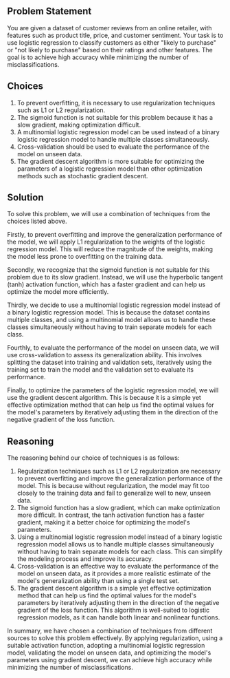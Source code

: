 ## Problem Statement
You are given a dataset of customer reviews from an online retailer, with features such as product title, price, and customer sentiment. Your task is to use logistic regression to classify customers as either "likely to purchase" or "not likely to purchase" based on their ratings and other features. The goal is to achieve high accuracy while minimizing the number of misclassifications.

## Choices

1. To prevent overfitting, it is necessary to use regularization techniques such as L1 or L2 regularization.
2. The sigmoid function is not suitable for this problem because it has a slow gradient, making optimization difficult.
3. A multinomial logistic regression model can be used instead of a binary logistic regression model to handle multiple classes simultaneously.
4. Cross-validation should be used to evaluate the performance of the model on unseen data.
5. The gradient descent algorithm is more suitable for optimizing the parameters of a logistic regression model than other optimization methods such as stochastic gradient descent.

## Solution
To solve this problem, we will use a combination of techniques from the choices listed above.

Firstly, to prevent overfitting and improve the generalization performance of the model, we will apply L1 regularization to the weights of the logistic regression model. This will reduce the magnitude of the weights, making the model less prone to overfitting on the training data.

Secondly, we recognize that the sigmoid function is not suitable for this problem due to its slow gradient. Instead, we will use the hyperbolic tangent (tanh) activation function, which has a faster gradient and can help us optimize the model more efficiently.

Thirdly, we decide to use a multinomial logistic regression model instead of a binary logistic regression model. This is because the dataset contains multiple classes, and using a multinomial model allows us to handle these classes simultaneously without having to train separate models for each class.

Fourthly, to evaluate the performance of the model on unseen data, we will use cross-validation to assess its generalization ability. This involves splitting the dataset into training and validation sets, iteratively using the training set to train the model and the validation set to evaluate its performance.

Finally, to optimize the parameters of the logistic regression model, we will use the gradient descent algorithm. This is because it is a simple yet effective optimization method that can help us find the optimal values for the model's parameters by iteratively adjusting them in the direction of the negative gradient of the loss function.

## Reasoning
The reasoning behind our choice of techniques is as follows:

1. Regularization techniques such as L1 or L2 regularization are necessary to prevent overfitting and improve the generalization performance of the model. This is because without regularization, the model may fit too closely to the training data and fail to generalize well to new, unseen data.
2. The sigmoid function has a slow gradient, which can make optimization more difficult. In contrast, the tanh activation function has a faster gradient, making it a better choice for optimizing the model's parameters.
3. Using a multinomial logistic regression model instead of a binary logistic regression model allows us to handle multiple classes simultaneously without having to train separate models for each class. This can simplify the modeling process and improve its accuracy.
4. Cross-validation is an effective way to evaluate the performance of the model on unseen data, as it provides a more realistic estimate of the model's generalization ability than using a single test set.
5. The gradient descent algorithm is a simple yet effective optimization method that can help us find the optimal values for the model's parameters by iteratively adjusting them in the direction of the negative gradient of the loss function. This algorithm is well-suited to logistic regression models, as it can handle both linear and nonlinear functions.

In summary, we have chosen a combination of techniques from different sources to solve this problem effectively. By applying regularization, using a suitable activation function, adopting a multinomial logistic regression model, validating the model on unseen data, and optimizing the model's parameters using gradient descent, we can achieve high accuracy while minimizing the number of misclassifications.